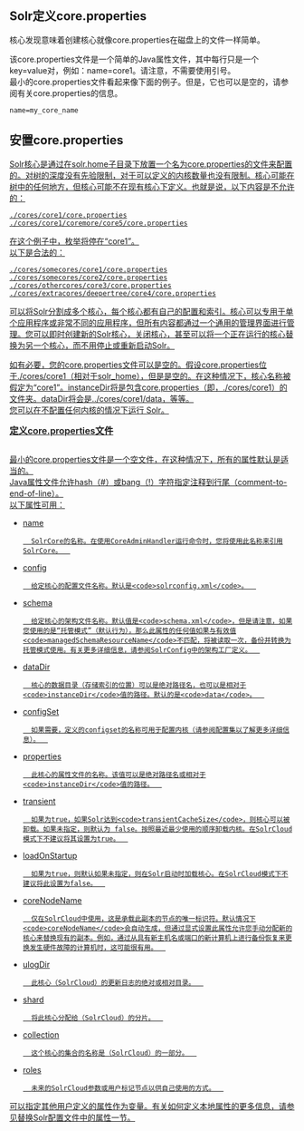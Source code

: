 ## Solr定义core.properties 
<div class="content-intro view-box ">核心发现意味着创建核心就像core.properties在磁盘上的文件一样简单。
      
  
该core.properties文件是一个简单的Java属性文件，其中每行只是一个key=value对，例如：name=core1。请注意，不需要使用引号。  
最小的core.properties文件看起来像下面的例子。但是，它也可以是空的，请参阅有关core.properties的信息。  
```
name=my_core_name
```


## 安置core.properties<a href="http://lucene.apache.org/solr/guide/7_0/defining-core-properties.html#placement-of-core-properties"/>

Solr核心是通过在solr.home子目录下放置一个名为core.properties的文件来配置的。对树的深度没有先验限制，对于可以定义的内核数量也没有限制。核心可能在树中的任何地方，但核心可能不在现有核心下定义。也就是说，以下内容是不允许的：  
```
./cores/core1/core.properties
./cores/core1/coremore/core5/core.properties
```

在这个例子中，枚举将停在“core1”。  
以下是合法的：  
```
./cores/somecores/core1/core.properties
./cores/somecores/core2/core.properties
./cores/othercores/core3/core.properties
./cores/extracores/deepertree/core4/core.properties
```

可以将Solr分割成多个核心，每个核心都有自己的配置和索引。核心可以专用于单个应用程序或非常不同的应用程序，但所有内容都通过一个通用的管理界面进行管理。您可以即时创建新的Solr核心，关闭核心，甚至可以将一个正在运行的核心替换为另一个核心，而不用停止或重新启动Solr。
      
  
如有必要，您的core.properties文件可以是空的。假设core.properties位于./cores/core1（相对于solr_home），但是是空的。在这种情况下，核心名称被假定为“core1”。instanceDir将是包含core.properties（即，./cores/core1）的文件夹。dataDir将会是../cores/core1/data，等等。  
您可以在不配置任何内核的情况下运行 Solr。  

      
  
<span style="font-family: inherit; font-size: 16px; font-weight: 600;">定义core.properties文件</span>
      
  

## <a href="http://lucene.apache.org/solr/guide/7_0/defining-core-properties.html#defining-core-properties-files"/>

最小的core.properties文件是一个空文件，在这种情况下，所有的属性默认是适当的。  
Java属性文件允许hash（#）或bang（!）字符指定注释到行尾（comment-to-end-of-line）。  
以下属性可用：  
- name  

    
        SolrCore的名称。在使用CoreAdminHandler运行命令时，您将使用此名称来引用SolrCore。  
    
- config  

    
        给定核心的配置文件名称。默认是<code>solrconfig.xml</code>。  
    
- schema  

    
        给定核心的架构文件名称。默认值是<code>schema.xml</code>，但是请注意，如果您使用的是“托管模式”（默认行为），那么此属性的任何值如果与有效值<code>managedSchemaResourceName</code>不匹配，将被读取一次，备份并转换为托管模式使用。有关更多详细信息，请参阅SolrConfig中的架构工厂定义。  
    
- dataDir  

   
        核心的数据目录（存储索引的位置）可以是绝对路径名，也可以是相对于<code>instanceDir</code>值的路径。默认的是<code>data</code>。  
    
- configSet  

    
        如果需要，定义的configset的名称可用于配置内核（请参阅配置集以了解更多详细信息）。  
    
- properties  

  
        此核心的属性文件的名称。该值可以是绝对路径名或相对于<code>instanceDir</code>值的路径。  
    
- transient  

   
        如果为true，如果Solr达到<code>transientCacheSize</code>，则核心可以被卸载。如果未指定，则默认为 false。按照最近最少使用的顺序卸载内核。在SolrCloud模式下不建议将其设置为true。  
    
- loadOnStartup  

    
        如果为true，则默认如果未指定，则在Solr启动时加载核心。在SolrCloud模式下不建议将此设置为false。  
    
- coreNodeName  

    
        仅在SolrCloud中使用，这是承载此副本的节点的唯一标识符。默认情况下<code>coreNodeName</code>会自动生成，但通过显式设置此属性允许您手动分配新的核心来替换现有的副本。例如，通过从具有新主机名或端口的新计算机上进行备份恢复来更换发生硬件故障的计算机时，这可能很有用。  
    
- ulogDir  

    
        此核心（SolrCloud）的更新日志的绝对或相对目录。  
    
- shard  

    
        将此核心分配给（SolrCloud）的分片。  
    
- collection  

  
        这个核心的集合的名称是（SolrCloud）的一部分。  
    
- roles  

    
        未来的SolrCloud参数或用户标记节点以供自己使用的方式。  
    

可以指定其他用户定义的属性作为变量。有关如何定义本地属性的更多信息，请参见替换Solr配置文件中的属性一节。  
